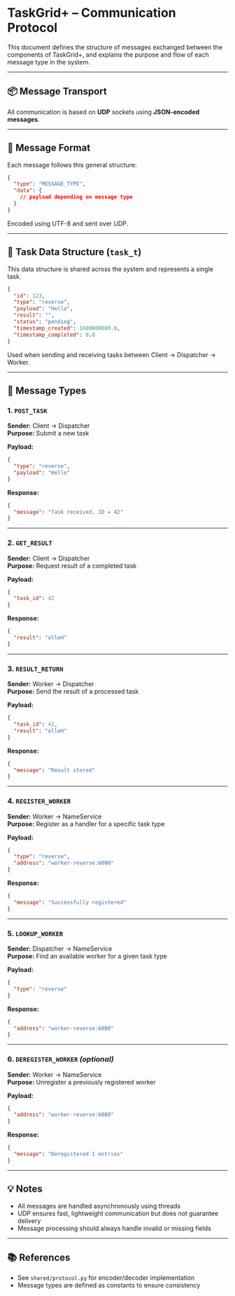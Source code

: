 # TaskGrid+ – Communication Protocol

This document defines the structure of messages exchanged between the components of TaskGrid+, and explains the purpose and flow of each message type in the system.

---

## 📦 Message Transport

All communication is based on **UDP** sockets using **JSON-encoded messages**.

---

## 🧱 Message Format

Each message follows this general structure:

```json
{
  "type": "MESSAGE_TYPE",
  "data": {
    // payload depending on message type
  }
}
```

Encoded using UTF-8 and sent over UDP.

---

## 📄 Task Data Structure (`task_t`)

This data structure is shared across the system and represents a single task.

```json
{
  "id": 123,
  "type": "reverse",
  "payload": "Hello",
  "result": "",
  "status": "pending",
  "timestamp_created": 1680000000.0,
  "timestamp_completed": 0.0
}
```

Used when sending and receiving tasks between Client → Dispatcher → Worker.

---

## 📨 Message Types

### 1. `POST_TASK`
**Sender:** Client → Dispatcher  
**Purpose:** Submit a new task

**Payload:**
```json
{
  "type": "reverse",
  "payload": "Hello"
}
```

**Response:**
```json
{
  "message": "Task received, ID = 42"
}
```

---

### 2. `GET_RESULT`
**Sender:** Client → Dispatcher  
**Purpose:** Request result of a completed task

**Payload:**
```json
{
  "task_id": 42
}
```

**Response:**
```json
{
  "result": "olleH"
}
```

---

### 3. `RESULT_RETURN`
**Sender:** Worker → Dispatcher  
**Purpose:** Send the result of a processed task

**Payload:**
```json
{
  "task_id": 42,
  "result": "olleH"
}
```

**Response:**
```json
{
  "message": "Result stored"
}
```

---

### 4. `REGISTER_WORKER`
**Sender:** Worker → NameService  
**Purpose:** Register as a handler for a specific task type

**Payload:**
```json
{
  "type": "reverse",
  "address": "worker-reverse:6000"
}
```

**Response:**
```json
{
  "message": "Successfully registered"
}
```

---

### 5. `LOOKUP_WORKER`
**Sender:** Dispatcher → NameService  
**Purpose:** Find an available worker for a given task type

**Payload:**
```json
{
  "type": "reverse"
}
```

**Response:**
```json
{
  "address": "worker-reverse:6000"
}
```

---

### 6. `DEREGISTER_WORKER` *(optional)*
**Sender:** Worker → NameService  
**Purpose:** Unregister a previously registered worker

**Payload:**
```json
{
  "address": "worker-reverse:6000"
}
```

**Response:**
```json
{
  "message": "Deregistered 1 entries"
}
```

---

## 💡 Notes

- All messages are handled asynchronously using threads
- UDP ensures fast, lightweight communication but does not guarantee delivery
- Message processing should always handle invalid or missing fields

---

## 📚 References

- See `shared/protocol.py` for encoder/decoder implementation
- Message types are defined as constants to ensure consistency


